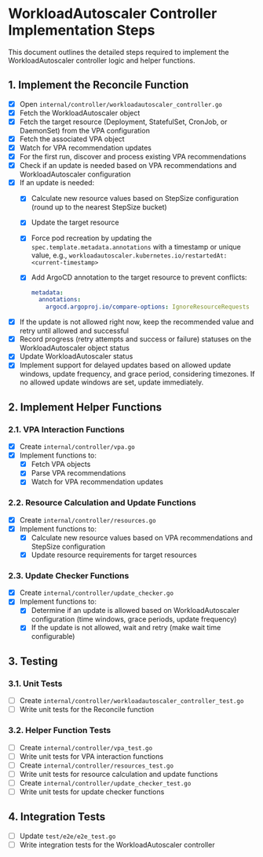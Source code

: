 # WorkloadAutoscaler Controller Implementation Steps

This document outlines the detailed steps required to implement the WorkloadAutoscaler controller logic and helper functions.

## 1. Implement the Reconcile Function

- [x] Open `internal/controller/workloadautoscaler_controller.go`
- [x] Fetch the WorkloadAutoscaler object
- [x] Fetch the target resource (Deployment, StatefulSet, CronJob, or DaemonSet) from the VPA configuration
- [x] Fetch the associated VPA object
- [x] Watch for VPA recommendation updates
- [x] For the first run, discover and process existing VPA recommendations
- [x] Check if an update is needed based on VPA recommendations and WorkloadAutoscaler configuration
- [x] If an update is needed:
  - [x] Calculate new resource values based on StepSize configuration (round up to the nearest StepSize bucket)
  - [x] Update the target resource
  - [x] Force pod recreation by updating the `spec.template.metadata.annotations` with a timestamp or unique value, e.g., `workloadautoscaler.kubernetes.io/restartedAt: <current-timestamp>`
  - [x] Add ArgoCD annotation to the target resource to prevent conflicts:

    ```yaml
    metadata:
      annotations:
        argocd.argoproj.io/compare-options: IgnoreResourceRequests
    ```

- [x] If the update is not allowed right now, keep the recommended value and retry until allowed and successful
- [x] Record progress (retry attempts and success or failure) statuses on the WorkloadAutoscaler object status
- [x] Update WorkloadAutoscaler status
- [x] Implement support for delayed updates based on allowed update windows, update frequency, and grace period, considering timezones. If no allowed update windows are set, update immediately.

## 2. Implement Helper Functions

### 2.1. VPA Interaction Functions

- [x] Create `internal/controller/vpa.go`
- [x] Implement functions to:
  - [x] Fetch VPA objects
  - [x] Parse VPA recommendations
  - [x] Watch for VPA recommendation updates

### 2.2. Resource Calculation and Update Functions

- [x] Create `internal/controller/resources.go`
- [x] Implement functions to:
  - [x] Calculate new resource values based on VPA recommendations and StepSize configuration
  - [x] Update resource requirements for target resources

### 2.3. Update Checker Functions

- [x] Create `internal/controller/update_checker.go`
- [x] Implement functions to:
  - [x] Determine if an update is allowed based on WorkloadAutoscaler configuration (time windows, grace periods, update frequency)
  - [x] If the update is not allowed, wait and retry (make wait time configurable)

## 3. Testing

### 3.1. Unit Tests

- [ ] Create `internal/controller/workloadautoscaler_controller_test.go`
- [ ] Write unit tests for the Reconcile function

### 3.2. Helper Function Tests

- [ ] Create `internal/controller/vpa_test.go`
- [ ] Write unit tests for VPA interaction functions
- [ ] Create `internal/controller/resources_test.go`
- [ ] Write unit tests for resource calculation and update functions
- [ ] Create `internal/controller/update_checker_test.go`
- [ ] Write unit tests for update checker functions

## 4. Integration Tests

- [ ] Update `test/e2e/e2e_test.go`
- [ ] Write integration tests for the WorkloadAutoscaler controller

